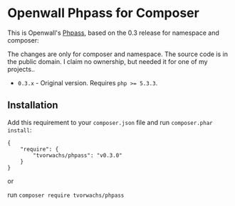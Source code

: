 Openwall Phpass for Composer
===========================

This is Openwall's [Phpass](http://openwall.com/phpass/), based on the 0.3 release for namespace and composer:

The changes are only for composer and namespace. The source code is in the public domain. I claim no ownership, but needed it for one of my projects..

* `0.3.x` - Original version. Requires `php >= 5.3.3`.

## Installation ##

Add this requirement to your `composer.json` file and run `composer.phar install`:

    {
        "require": {
            "tvorwachs/phpass": "v0.3.0"
        }
    }

or

run `composer require tvorwachs/phpass`
